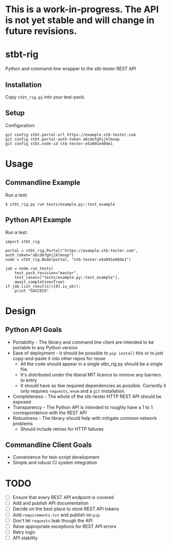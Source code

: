 # This is a work-in-progress.  The API is not yet stable and will change in future revisions.

# stbt-rig
Python and command-line wrapper to the stb-tester REST API

## Installation

Copy `stbt_rig.py` into your test-pack.

## Setup

Configuration:

    git config stbt.portal-url https://example.stb-tester.com
    git config stbt.portal-auth-token abcdefghijklmnop
    git config stbt.node-id stb-tester-e5a091e40de1

# Usage

## Commandline Example

Run a test:

    $ stbt_rig.py run tests/example.py::test_example

## Python API Example

Run a test:

    import stbt_rig
    
    portal = stbt_rig.Portal("https://example.stb-tester.com", auth_token="abcdefghijklmnop")
    node = stbt_rig.Node(portal, "stb-tester-e5a091e40de1")

    job = node.run_tests(
        test_pack_revision="master",
        test_cases=["tests/example.py::test_example"],
        await_completion=True)
    if job.list_results()[0].is_ok():
        print "SUCCESS"

# Design

## Python API Goals

* Portability - The library and command line client are intended to be portable to any Python version
* Ease of deployment - it should be possible to `pip install` this or to just copy-and-paste it into other repos for reuse
    * All the code should appear in a single stbt_rig.py should be a single file.
    * It's distributed under the liberal MIT licence to remove any barriers to entry
    * It should have as few required dependencies as possible.  Currently it only requires `requests`, `enum` and a `git` installation.
* Completeness - The whole of the stb-tester HTTP REST API should be exposed
* Transparency - The Python API is intended to roughly have a 1 to 1 correspondence with the REST API
* Robustness - The library should help with mitigate common network problems
    * Should include retries for HTTP failures

## Commandline Client Goals

* Convenience for test-script development
* Simple and robust CI system integration

# TODO

- [ ] Ensure that every REST API endpoint is covered
- [ ] Add and publish API documentation
- [ ] Decide on the best place to store REST API tokens
- [ ] Add `requirements.txt` and publish on `pip`
- [ ] Don't let `requests` leak though the API
- [ ] Raise appropriate exceptions for REST API errors
- [ ] Retry logic
- [ ] API stability
